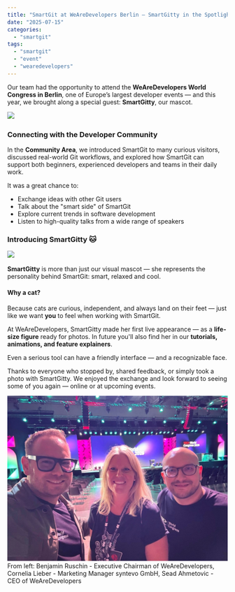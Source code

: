 ```yaml
---
title: "SmartGit at WeAreDevelopers Berlin — SmartGitty in the Spotlight"
date: "2025-07-15"
categories: 
  - "smartgit"
tags: 
  - "smartgit"
  - "event"
  - "wearedevelopers"
---
```


Our team had the opportunity to attend the **WeAreDevelopers World Congress in Berlin**, one of Europe’s largest developer events — and this year, we brought along a special guest: **SmartGitty**, our mascot. 

[![](/assets/images/WAD.png)](/assets/images/WAD.png)

### Connecting with the Developer Community

In the **Community Area**, we introduced SmartGit to many curious visitors, discussed real-world Git workflows, and explored how SmartGit can support both beginners, experienced developers and teams in their daily work.

It was a great chance to:
- Exchange ideas with other Git users
- Talk about the "smart side" of SmartGit
- Explore current trends in software development
- Listen to high-quality talks from a wide range of speakers

### Introducing SmartGitty 🐱

[![](/assets/images/SmartGitty.png)](/assets/images/SmartGitty.png)

**SmartGitty** is more than just our visual mascot — she represents the personality behind SmartGit: smart, relaxed and cool.
#### Why a cat?
Because cats are curious, independent, and always land on their feet — just like we want **you** to feel when working with SmartGit.

At WeAreDevelopers, SmartGitty made her first live appearance — as a **life-size figure** ready for photos. In future you'll also find her in our **tutorials, animations, and feature explainers**.

Even a serious tool can have a friendly interface — and a recognizable face.


Thanks to everyone who stopped by, shared feedback, or simply took a photo with SmartGitty. We enjoyed the exchange and look forward to seeing some of you again — online or at upcoming events.

[![](/assets/images/WAD-people.png)](/assets/images/WAD-people.png)
From left: Benjamin Ruschin - Executive Chairman of WeAreDevelopers, Cornelia Lieber - Marketing Manager syntevo GmbH, Sead Ahmetovic - CEO of WeAreDevelopers


